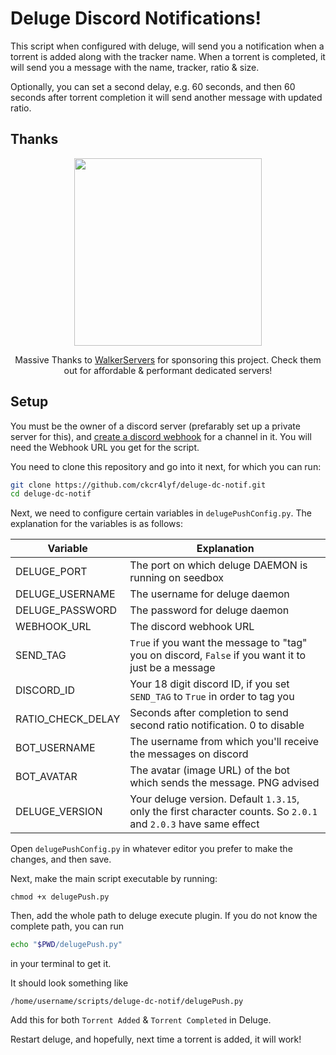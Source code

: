 # Deluge Discord Notifications!

This script when configured with deluge, will send you a notification when a torrent is added along with the tracker name.
When a torrent is completed, it will send you a message with the name, tracker, ratio & size.

Optionally, you can set a second delay, e.g. 60 seconds, and then 60 seconds after torrent completion it will send another message with updated ratio.

## Thanks

<center>

[<img src="https://user-images.githubusercontent.com/6680615/88460516-56eac500-cecf-11ea-8552-584eaaac5297.png" width="300">](https://clients.walkerservers.com/)

Massive Thanks to <a href="https://clients.walkerservers.com/">WalkerServers</a> for sponsoring this project. Check them out for affordable & performant dedicated servers!
</center>


## Setup

You must be the owner of a discord server (prefarably set up a private server for this), and [create a discord webhook](https://support.discordapp.com/hc/en-us/articles/228383668-Intro-to-Webhooks) for a channel in it.  You will need the Webhook URL you get for the script.

You need to clone this repository and go into it next, for which you can run:

```sh
git clone https://github.com/ckcr4lyf/deluge-dc-notif.git
cd deluge-dc-notif
```

Next, we need to configure certain variables in `delugePushConfig.py`. The explanation for the variables is as follows:

|Variable|Explanation|
|--------|-----------|
|DELUGE_PORT|The port on which deluge DAEMON is running on seedbox|
|DELUGE_USERNAME|The username for deluge daemon|
|DELUGE_PASSWORD|The password for deluge daemon|
|WEBHOOK_URL|The discord webhook URL|
|SEND_TAG|`True` if you want the message to "tag" you on discord, `False` if you want it to just be a message|
|DISCORD_ID|Your 18 digit discord ID, if you set `SEND_TAG` to `True` in order to tag you|
|RATIO_CHECK_DELAY|Seconds after completion to send second ratio notification. 0 to disable|
|BOT_USERNAME|The username from which you'll receive the messages on discord|
|BOT_AVATAR|The avatar (image URL) of the bot which sends the message. PNG advised|
|DELUGE_VERSION|Your deluge version. Default `1.3.15`, only the first character counts. So `2.0.1` and `2.0.3` have same effect|

Open `delugePushConfig.py` in whatever editor you prefer to make the changes, and then save.

Next, make the main script executable by running:

```
chmod +x delugePush.py
```

Then, add the whole path to deluge execute plugin. If you do not know the complete path, you can run
```sh
echo "$PWD/delugePush.py"
```
in your terminal to get it.

It should look something like
```
/home/username/scripts/deluge-dc-notif/delugePush.py
```
Add this for both `Torrent Added` & `Torrent Completed` in Deluge.

Restart deluge, and hopefully, next time a torrent is added, it will work!
